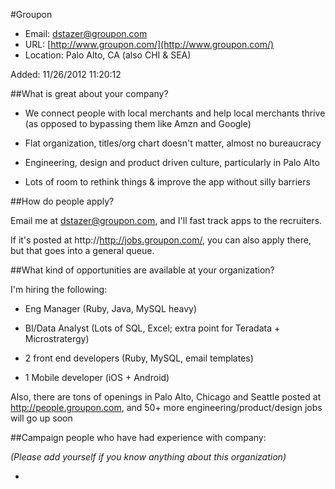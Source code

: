 
#Groupon

* Email: [dstazer@groupon.com](mailto:dstazer@groupon.com)
* URL: [http://www.groupon.com/](http://www.groupon.com/)
* Location: Palo Alto, CA (also CHI & SEA)

Added: 11/26/2012 11:20:12

##What is great about your company?

- We connect people with local merchants and help local merchants thrive (as opposed to bypassing them like Amzn and Google)

- Flat organization, titles/org chart doesn't matter, almost no bureaucracy  

- Engineering, design and product driven culture, particularly in Palo Alto

- Lots of room to rethink things & improve the app without silly barriers

##How do people apply?

Email me at dstazer@groupon.com, and I'll fast track apps to the recruiters.



If it's posted at http://http://jobs.groupon.com/, you can also apply there, but that goes into a general queue.

##What kind of opportunities are available at your organization?

I'm hiring the following:

- Eng Manager (Ruby, Java, MySQL heavy)

- BI/Data Analyst (Lots of SQL, Excel; extra point for Teradata + Microstratergy)

- 2 front end developers (Ruby, MySQL, email templates)

- 1 Mobile developer (iOS + Android)



Also, there are tons of openings in Palo Alto, Chicago and Seattle posted at http://people.groupon.com, and 50+ more engineering/product/design jobs will go up soon

##Campaign people who have had experience with company:

*(Please add yourself if you know anything about this organization)*

* 


    